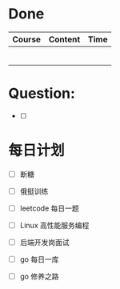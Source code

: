 # Done
| Course | Content | Time |
| ------ | ------- | ---- |
|        |         |      |
|        |         |      |
|        |         |      |
|        |         |      |
|        |         |      |
|        |         |      |

# Question:
- [ ]  

# 每日计划

- [ ] 断糖
- [ ] 俄挺训练
- [ ] leetcode 每日一题
- [ ] Linux 高性能服务编程
- [ ] 后端开发岗面试
- [ ] go 每日一库
- [ ] go 修养之路

